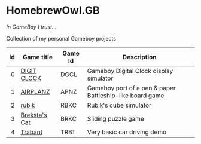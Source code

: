 # HomebrewOwl.GB

_In GameBoy I trust..._

Collection of my personal Gameboy projects

| Id | Game title                                                             | Game Id     | Description                                                                            |
|---:|------------------------------------------------------------------------|-------------|----------------------------------------------------------------------------------------|
|   0| [DIGIT CLOCK](https://github.com/NotImplementedLife/DIGIT-CLOCK)       | DGCL        | Gameboy Digital Clock display simulator                                                |
|   1| [AIRPLANZ](https://github.com/NotImplementedLife/AIRPLANZ)             | APNZ        | Gameboy port of a pen & paper Battleship-like board game                               |
|   2| [rubik](https://github.com/NotImplementedLife/rubik)                   | RBKC        | Rubik's cube simulator                                                                 |
|   3| [Breksta's Cat](https://github.com/NotImplementedLife/brekstascat)     | BRKC        | Sliding puzzle game                                                                    |
|   4| [Trabant](https://github.com/NotImplementedLife/Trabant)               | TRBT        | Very basic car driving demo                                                            |
